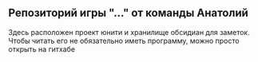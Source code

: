 ## Репозиторий игры "..." от команды Анатолий
Здесь расположен проект юнити и хранилище обсидиан для заметок. Чтобы читать его не обязательно иметь программу, можно просто открыть на гитхабе
